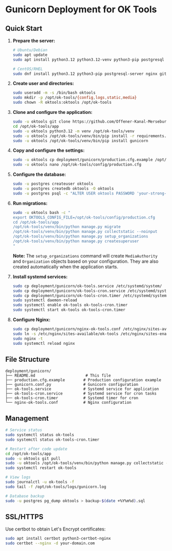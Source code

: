 # Gunicorn Deployment for OK Tools

## Quick Start

1. **Prepare the server:**
   ```bash
   # Ubuntu/Debian
   sudo apt update
   sudo apt install python3.12 python3.12-venv python3-pip postgresql nginx git
   
   # CentOS/RHEL
   sudo dnf install python3.12 python3-pip postgresql-server nginx git
   ```

2. **Create user and directories:**
   ```bash
   sudo useradd -m -s /bin/bash oktools
   sudo mkdir -p /opt/ok-tools/{config,logs,static,media}
   sudo chown -R oktools:oktools /opt/ok-tools
   ```

3. **Clone and configure the application:**
   ```bash
   sudo -u oktools git clone https://github.com/Offener-Kanal-Merseburg-Querfurt/ok-tools.git /opt/ok-tools/app
   cd /opt/ok-tools/app
   sudo -u oktools python3.12 -m venv /opt/ok-tools/venv
   sudo -u oktools /opt/ok-tools/venv/bin/pip install -r requirements.txt
   sudo -u oktools /opt/ok-tools/venv/bin/pip install gunicorn
   ```

4. **Copy and configure the settings:**
   ```bash
   sudo -u oktools cp deployment/gunicorn/production.cfg.example /opt/ok-tools/config/production.cfg
   sudo -u oktools nano /opt/ok-tools/config/production.cfg
   ```

5. **Configure the database:**
   ```bash
   sudo -u postgres createuser oktools
   sudo -u postgres createdb oktools -O oktools
   sudo -u postgres psql -c "ALTER USER oktools PASSWORD 'your-strong-password';"
   ```

6. **Run migrations:**
   ```bash
   sudo -u oktools bash -c "
   export OKTOOLS_CONFIG_FILE=/opt/ok-tools/config/production.cfg
   cd /opt/ok-tools/app
   /opt/ok-tools/venv/bin/python manage.py migrate
   /opt/ok-tools/venv/bin/python manage.py collectstatic --noinput
   /opt/ok-tools/venv/bin/python manage.py setup_organizations
   /opt/ok-tools/venv/bin/python manage.py createsuperuser
   "
   ```

   **Note:** The `setup_organizations` command will create `MediaAuthority` and `Organization` 
   objects based on your configuration. They are also created automatically when the application starts.

7. **Install systemd services:**
   ```bash
   sudo cp deployment/gunicorn/ok-tools.service /etc/systemd/system/
   sudo cp deployment/gunicorn/ok-tools-cron.service /etc/systemd/system/
   sudo cp deployment/gunicorn/ok-tools-cron.timer /etc/systemd/system/
   sudo systemctl daemon-reload
   sudo systemctl enable ok-tools ok-tools-cron.timer
   sudo systemctl start ok-tools ok-tools-cron.timer
   ```

8. **Configure Nginx:**
   ```bash
   sudo cp deployment/gunicorn/nginx-ok-tools.conf /etc/nginx/sites-available/ok-tools
   sudo ln -s /etc/nginx/sites-available/ok-tools /etc/nginx/sites-enabled/
   sudo nginx -t
   sudo systemctl reload nginx
   ```

## File Structure

```
deployment/gunicorn/
├── README.md                      # This file
├── production.cfg.example        # Production configuration example
├── gunicorn.conf.py              # Gunicorn configuration
├── ok-tools.service              # Systemd service for application
├── ok-tools-cron.service         # Systemd service for cron tasks
├── ok-tools-cron.timer           # Systemd timer for cron
└── nginx-ok-tools.conf           # Nginx configuration
```

## Management

```bash
# Service status
sudo systemctl status ok-tools
sudo systemctl status ok-tools-cron.timer

# Restart after code update
cd /opt/ok-tools/app
sudo -u oktools git pull
sudo -u oktools /opt/ok-tools/venv/bin/python manage.py collectstatic --noinput
sudo systemctl restart ok-tools

# View logs
sudo journalctl -u ok-tools -f
sudo tail -f /opt/ok-tools/logs/gunicorn.log

# Database backup
sudo -u postgres pg_dump oktools > backup-$(date +%Y%m%d).sql
```

## SSL/HTTPS

Use certbot to obtain Let's Encrypt certificates:

```bash
sudo apt install certbot python3-certbot-nginx
sudo certbot --nginx -d your-domain.com
```
